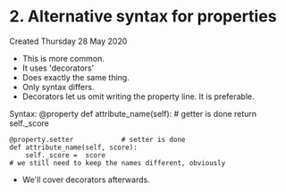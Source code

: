 # 2. Alternative syntax for properties
Created Thursday 28 May 2020


* This is more common.
* It uses 'decorators'
* Does exactly the same thing.
* Only syntax differs.
* Decorators let us omit writing the property line. It is preferable.


Syntax:
	@property
	def attribute_name(self):	# getter is done
		return self._score
	
	@property.setter			# setter is done
	def attribute_name(self, score):
		self._score =  score
	# we still need to keep the names different, obviously



* We'll cover decorators afterwards.



